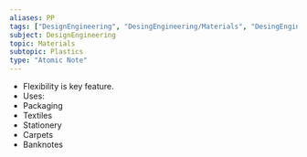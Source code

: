 ```yaml
---
aliases: PP
tags: ["DesignEngineering", "DesingEngineering/Materials", "DesingEngineering/Materials/Plastics", "DesingEngineering/Materials/Plastics/Materials"]
subject: DesignEngineering
topic: Materials
subtopic: Plastics
type: "Atomic Note"
---
```


 - Flexibility is key feature.
 - Uses:
  - Packaging
  - Textiles
  - Stationery
  - Carpets
  - Banknotes